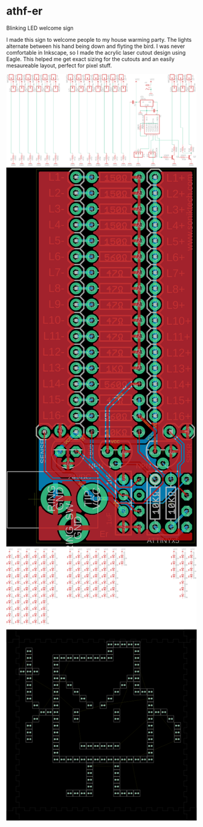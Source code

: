 # athf-er
Blinking LED welcome sign

I made this sign to welcome people to my house warming party. The lights alternate between his hand being down and flyting the bird.
I was never comfortable in Inkscape, so I made the acrylic laser cutout design using Eagle. This helped me get exact sizing for the cutouts and an easily mesaureable layout, perfect for pixel stuff.

![schematic](athf-er-schematic.png)
![board](athf-er-board.png)
![schematic](athf-er-acrylic-schematic.png)
![board](athf-er-acrylic-board.png)
